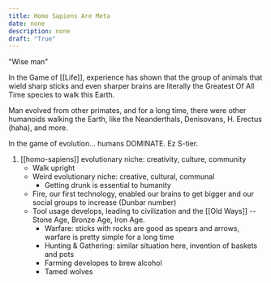 ```yaml
---
title: Homo Sapiens Are Meta
date: none
description: none
draft: "True"
---
```



"Wise man"

In the Game of [[Life]], experience has shown that the group of animals that wield sharp sticks and even sharper brains are literally the Greatest Of All Time species to walk this Earth.


Man evolved from other primates, and for a long time, there were other humanoids walking the Earth, like the Neanderthals, Denisovans, H. Erectus (haha), and more.

In the game of evolution... humans DOMINATE.
Ez S-tier.

1. [[homo-sapiens]] evolutionary niche: creativity, culture, community
	- Walk upright
	- Weird evolutionary niche: creative, cultural, communal
		- Getting drunk is essential to humanity
	- Fire, our first technology, enabled our brains to get bigger and our social groups to increase (Dunbar number)
	- Tool usage develops, leading to civilization and the [[Old Ways]] -- Stone Age, Bronze Age, Iron Age.
		- Warfare: sticks with rocks are good as spears and arrows, warfare is pretty simple for a long time
		- Hunting & Gathering: similar situation here, invention of baskets and pots
		- Farming developes to brew alcohol
		- Tamed wolves
